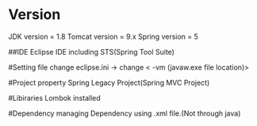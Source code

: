 # Version
JDK version = 1.8
Tomcat version = 9.x 
Spring version = 5

##IDE
Eclipse IDE including STS(Spring Tool Suite)

#Setting file change
eclipse.ini -> change
<
-vm
(javaw.exe file location)>
>

#Project property
Spring Legacy Project(Spring MVC Project)

#Libiraries
Lombok installed

#Dependency managing
Dependency using .xml file.(Not through java)



